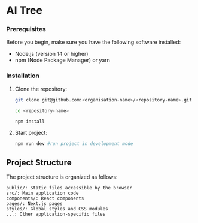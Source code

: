 # AI Tree

### Prerequisites

Before you begin, make sure you have the following software installed:

- Node.js (version 14 or higher)
- npm (Node Package Manager) or yarn

### Installation

1. Clone the repository:

   ```bash
   git clone git@github.com:<organisation-name>/<repository-name>.git

   cd <repository-name>

   npm install
   ```

2. Start project:
   
   ```bash
   npm run dev #run project in development mode
   ```

## Project Structure
The project structure is organized as follows:

    public/: Static files accessible by the browser
    src/: Main application code
    components/: React components
    pages/: Next.js pages
    styles/: Global styles and CSS modules
    ...: Other application-specific files

